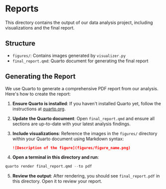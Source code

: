 # Reports

This directory contains the output of our data analysis project, including visualizations and the final report.

## Structure

- `figures/`: Contains images generated by `visualizer.py`
- `final_report.qmd`: Quarto document for generating the final report

## Generating the Report

We use Quarto to generate a comprehensive PDF report from our analysis. Here's how to create the report:

1.  **Ensure Quarto is installed**: If you haven't installed Quarto yet, follow the instructions at [quarto.org](https://quarto.org/docs/get-started/).

2.  **Update the Quarto document**: Open `final_report.qmd` and ensure all sections are up-to-date with your latest analysis findings.

3.  **Include visualizations**: Reference the images in the `figures/` directory within your Quarto document using Markdown syntax:

    ```markdown
    ![Description of the figure](figures/figure_name.png)
    ```

4.  **Open a terminal in this directory and run**:

```python
quarto render final_report.qmd --to pdf
```

5.  **Review the output**: After rendering, you should see `final_report.pdf` in this directory. Open it to review your report.
